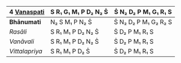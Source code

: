 | **4 [Vanaspati](https://en.wikipedia.org/wiki/Vanaspati_(Raga) "Vanaspati (Raga)")** | S R₁ G₁ M₁ P D₂ N₂ Ṡ | Ṡ N₂ D₂ P M₁ G₁ R₁ S |
| ------------------------------------------------------------------------------------ | -------------------- | -------------------- |
| **Bhānumati**                                                                        | N₂ S M₁ P N₂ Ṡ       | Ṡ N₂ D₂ P M₁ G₂ R₂ S |
| _Rasāli_                                                                             | S R₁ M₁ P D₂ N₂ Ṡ    | Ṡ D₂ P M₁ R₁ S       |
| _Vanāvali_                                                                           | S R₁ M₁ P D₂ N₂ Ṡ    | Ṡ D₂ P M₁ R₁ S       |
| _Vittalapriya_                                                                       | S R₁ M₁ P D₂ Ṡ       | Ṡ D₂ P M₁ R₁ S       |
